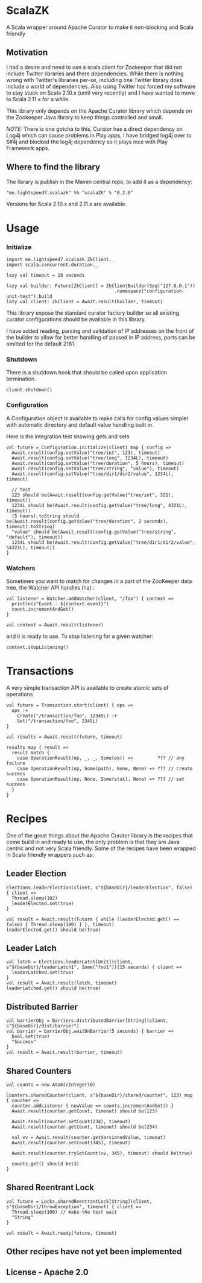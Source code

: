 ScalaZK
=================================

A Scala wrapper around Apache Curator to make it non-blocking and Scala friendly

## Motivation
I had a desire and need to use a scala client for Zookeeper that did not include Twitter libraries and there dependencies. While there is nothing wrong with Twitter's libraries per-se, including one Twitter library does include a world of dependencies. Also using Twitter has forced my software to stay stuck on Scala 2.10.x (until very recently) and I have wanted to move to Scala 2.11.x for a while.

This library only depends on the Apache Curator library which depends on the Zookeeper Java library to keep things controlled and small.

*NOTE:* There is one gotcha to this, Curator has a direct dependency on Log4j which can cause problems in Play apps, I have bridged log4j over to Slf4j and blocked the log4j dependency so it plays nice with Play Framework apps.
 
## Where to find the library

The library is publish in the Maven central repo, to add it as a dependency: 
```
"me.lightspeed7.scalazk" %% "scalaZK" % "0.2.0" 
```
Versions for Scala 2.10.x and 2.11.x are available.

# Usage

### Initialize

```
import me.lightspeed7.scalazk.ZkClient._
import scala.concurrent.duration._

lazy val timeout = 10 seconds

lazy val builder: Future[ZkClient] = ZkClientBuilder(Seq("127.0.0.1"))
    									.namespace("configuration-unit-test").build
lazy val client: ZkClient = Await.result(builder, timeout)
```

This library expose the standard curator factory builder so all existing curator configurations should be available in this library.

I have added reading, parsing and validation of IP addresses on the front of the builder to allow for better handling of passed in IP address, ports can be omitted for the default 2181.

### Shutdown

There is a shutdown hook that should be called upon application termination. 

```
client.shutdown()
``` 

### Configuration

A Configuration object is available to make calls for config values simpler with automatic directory and default value handling built in.

Here is the integration test showing gets and sets
```
val future = Configuration.initialize(client) map { config =>
  Await.result(config.setValue("tree/int", 123), timeout)
  Await.result(config.setValue("tree/long", 1234L), timeout)
  Await.result(config.setValue("tree/duration", 5 hours), timeout)
  Await.result(config.setValue("tree/string", "value"), timeout)
  Await.result(config.setValue("tree/dir1/dir2/value", 1234L), timeout)

  // test
  123 should be(Await.result(config.getValue("tree/int", 321), timeout))
  1234L should be(Await.result(config.getValue("tree/long", 4321L), timeout))
  (5 hours).toString should be(Await.result(config.getValue("tree/duration", 2 seconds), timeout).toString)
  "value" should be(Await.result(config.getValue("tree/string", "default"), timeout))
  1234L should be(Await.result(config.getValue("tree/dir1/dir2/value", 54321L), timeout))
}
``` 
### Watchers
Sometimes you want to match for changes in a part of the ZooKeeper data tree, the Watcher API handles that  : 
```
val listener = Watcher.addWatcher(client, "/foo") { context =>
  println(s"Event - ${context.event}")
  count.incrementAndGet()
}

val context = Await.result(listener)
```
and it is ready to use. To stop listening for a given watcher:  
```
context.stopListening()
```

# Transactions 
A very simple transaction API is available to create atomic sets of operations 
```
val future = Transaction.start(client) { ops =>
  ops :+
    Create("/transaction/foo", 12345L) :+
    Set("/transaction/foo", 2345L)
}

val results = Await.result(future, timeout)

results map { result =>
  result match {
    case OperationResult(op, _, _, Some(ex)) =>         ??? // any failure
    case OperationResult(op, Some(path), None, None) => ??? // create success
    case OperationResult(op, None, Some(stat), None) => ??? // set success 
  }
}
```

# Recipes
One of the great things about the Apache Curator library is the recipes that come build in and ready to use, the only problem is that they are Java centric and not very Scala friendly. Some of the recipes have been wrapped in Scala friendly wrappers such as: 

## Leader Election
```
Elections.leaderElection(client, s"${baseDir}/leaderElection", false) { client =>
  Thread.sleep(102)
  leaderElected.set(true)
}

val result = Await.result(Future { while (leaderElected.get() == false) { Thread.sleep(100) } }, timeout)
leaderElected.get() should be(true)
```
## Leader Latch
```
val latch = Elections.leaderLatch[Unit](client, s"${baseDir}/leaderLatch1", Some("foo1"))(15 seconds) { client =>
  leaderLatched.set(true)
}
val result = Await.result(latch, timeout)
leaderLatched.get() should be(true)
```
## Distributed Barrier
```
val barrierObj = Barriers.distributedBarrier[String](client, s"${baseDir}/dist/barrier")
val barrier = barrierObj.waitOnBarrier(5 seconds) { barrier =>
  bool.set(true)
  "Success"
}
val result = Await.result(barrier, timeout)
```
## Shared Counters
```
val counts = new AtomicInteger(0)

Counters.sharedCounter(client, s"${baseDir}/shared/counter", 123) map { counter =>
  counter.addListener { newValue => counts.incrementAndGet() }
  Await.result(counter.getCount, timeout) should be(123)

  Await.result(counter.setCount(234), timeout)
  Await.result(counter.getCount, timeout) should be(234)

  val vv = Await.result(counter.getVersionedValue, timeout)
  Await.result(counter.setCount(345), timeout)

  Await.result(counter.trySetCount(vv, 345), timeout) should be(true)
  
  counts.get() should be(3)
}
```
## Shared Reentrant Lock
```
val future = Locks.sharedReentrantLock[String](client, s"${baseDir}/throwException", timeout) { client =>
  Thread.sleep(100) // make the test wait
  "String"
}

val result = Await.ready(future, timeout)
```
## Other recipes have not yet been implemented

## License - Apache 2.0


